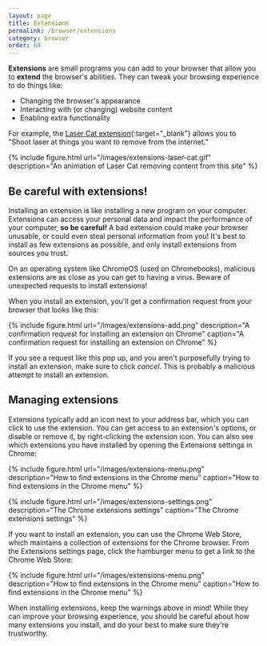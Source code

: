 ```yaml
---
layout: page
title: Extensions
permalink: /browser/extensions
category: browser
order: 69
---
```


**Extensions** are small programs you can add to your browser that allow you to **extend** the browser's abilities. They can tweak your browsing experience to do things like:

- Changing the browser's appearance
- Interacting with (or changing) website content
- Enabling extra functionality

For example, the [Laser Cat extension](https://chrome.google.com/webstore/detail/laser-cat/ccnpdidcjgcdgaopacccfghmgdlipnoc/related?hl=en-US){:target="_blank"} allows you to "Shoot laser at things you want to remove from the internet."

{% include figure.html url="/images/extensions-laser-cat.gif" description="An animation of Laser Cat removing content from this site" %}

## Be careful with extensions!

Installing an extension is like installing a new program on your computer. Extensions can access your personal data and impact the performance of your computer, **so be careful!** A bad extension could make your browser unusable, or could even steal personal information from you! It's best to install as few extensions as possible, and only install extensions from sources you trust.

On an operating system like ChromeOS (used on Chromebooks), malicious extensions are as close as you can get to having a virus. Beware of unexpected requests to install extensions!

When you install an extension, you'll get a confirmation request from your browser that looks like this:

{% include figure.html url="/images/extensions-add.png" description="A confirmation request for installing an extension on Chrome" caption="A confirmation request for installing an extension on Chrome" %}

If you see a request like this pop up, and you aren't purposefully trying to install an extension, make sure to click _cancel_. This is probably a malicious attempt to install an extension.

## Managing extensions

Extensions typically add an icon next to your address bar, which you can click to use the extension. You can get access to an extension's options, or disable or remove it, by right-clicking the extension icon. You can also see which extensions you have installed by opening the Extensions settings in Chrome:

{% include figure.html url="/images/extensions-menu.png" description="How to find extensions in the Chrome menu" caption="How to find extensions in the Chrome menu" %}

{% include figure.html url="/images/extensions-settings.png" description="The Chrome extensions settings" caption="The Chrome extensions settings" %}

If you want to install an extension, you can use the Chrome Web Store, which maintains a collection of extensions for the Chrome browser. From the Extensions settings page, click the hamburger menu to get a link to the Chrome Web Store:

{% include figure.html url="/images/extensions-menu.png" description="How to find extensions in the Chrome menu" caption="How to find extensions in the Chrome menu" %}

When installing extensions, keep the warnings above in mind! While they can improve your browsing experience, you should be careful about how many extensions you install, and do your best to make sure they're trustworthy.